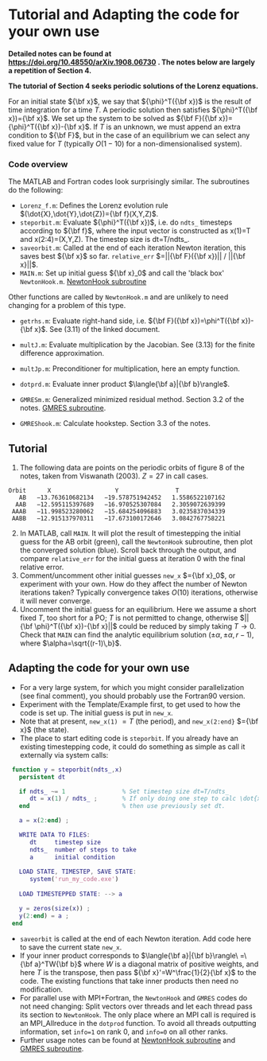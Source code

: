 # Tutorial and Adapting the code for your own use

**Detailed notes can be found at https://doi.org/10.48550/arXiv.1908.06730 .  The notes below are largely a repetition of Section 4.**

**The tutorial of Section 4 seeks periodic solutions of the Lorenz equations.**

For an initial state ${\bf x}$, we say that ${\phi}^T({\bf x})$ is the result of time integration for a time $T$.  A periodic solution then satisfies ${\phi}^T({\bf x})={\bf x}$.  We set up the system to be solved as ${\bf F}({\bf x})={\phi}^T({\bf x})-{\bf x}$.  If $T$ is an unknown, we must append an extra condition to ${\bf F}$, but in the case of an equilibrium we can select any fixed value for $T$ (typically $O(1-10)$ for a non-dimensionalised system).  

### Code overview

The MATLAB and Fortran codes look surprisingly similar.  The subroutines do the following:
- `Lorenz_f.m`:  Defines the Lorenz evolution rule $(\dot{X},\dot{Y},\dot{Z})={\bf f}(X,Y,Z)$.
- `steporbit.m`: Evaluate ${\phi}^T({\bf x})$, i.e. do `ndts_` timesteps according to ${\bf f}$, where the input vector is constructed as  x(1)=T and x(2:4)=(X,Y,Z).  The timestep size is dt=T/ndts\_.
- `saveorbit.m`: Called at the end of each iteration Newton iteration, this saves best ${\bf x}$ so far.  `relative_err` $=||{\bf F}({\bf x})|| / ||{\bf x}||$.
- `MAIN.m`:  Set up initial guess ${\bf x}_0$ and call the 'black box' `NewtonHook.m`.  [NewtonHook subroutine](../NewtonHook.md)

Other functions are called by `NewtonHook.m` and are unlikely to need changing for a problem of this type.
- `getrhs.m`: Evaluate right-hand side, i.e. ${\bf F}({\bf x})=\phi^T({\bf x})-{\bf x}$.  See (3.11) of the linked document.
- `multJ.m`: Evaluate multiplication by the Jacobian.  See (3.13) for the finite difference approximation.
- `multJp.m`: Preconditioner for multiplication, here an empty function.
- `dotprd.m`: Evaluate inner product $\langle{\bf a}|{\bf b}\rangle$.
- `GMRESm.m`: Generalized minimized residual method.  Section 3.2 of the notes.  [GMRES subroutine](../GMRESm.md).

- `GMREShook.m`: Calculate hookstep.  Section 3.3 of the notes.


## Tutorial

1. The following data are points on the periodic orbits of figure 8 of the notes, taken from Viswanath (2003).  $Z=27$ in call cases.
``` 
Orbit      X                  Y                T
   AB   −13.763610682134   −19.578751942452   1.5586522107162
  AAB   −12.595115397689   −16.970525307084   2.3059072639399
 AAAB   −11.998523280062   −15.684254096883   3.0235837034339
 AABB   −12.915137970311   −17.673100172646   3.0842767758221
```
2. In MATLAB, call `MAIN`.  It will plot the result of timestepping the initial guess for the 
AB orbit (green), call the `NewtonHook` subroutine, then plot the converged solution (blue).
Scroll back through the output, and 
compare `relative_err` for the initial guess at iteration 0 with the final relative error. 
3. Comment/uncomment other initial guesses `new_x` $={\bf x}_0$, or experiment with your own.  How do they affect the number of 
Newton iterations taken? Typically convergence takes $O(10)$ iterations, otherwise it will never converge.
4. Uncomment the initial guess for an equilibrium.  Here we assume a short fixed $T$, too short for a PO; $T$ is not permitted to change, otherwise 
$||{\bf \phi}^T({\bf x})-{\bf x}||$ could be reduced by simply taking $T\to 0$.
Check that `MAIN` can find the analytic equilibrium solution $(\pm\alpha,\pm\alpha,r-1)$, 
where $\alpha=\sqrt{(r-1)\,b}$. 

## Adapting the code for your own use

- For a very large system, for which you might consider parallelization 
(see final comment), you should probably use the Fortran90 version.
- Experiment with the Template/Example first, to get used to how the code is set up.  The initial guess is put in `new_x`.
- Note that at present, `new_x(1)` $=T$ (the period), and `new_x(2:end}` $={\bf x}$ (the state).
- The place to start editing code is `steporbit`.  If you already have 
an existing timestepping code, it could do something as simple 
as call it externally via system calls:
```matlab
 function y = steporbit(ndts_,x)
   persistent dt

   if ndts_ ~= 1                % Set timestep size dt=T/ndts_
      dt = x(1) / ndts_ ;       % If only doing one step to calc \dot{x},
   end                          % then use previously set dt.

   a = x(2:end) ;

   WRITE DATA TO FILES:
      dt     timestep size
      ndts_  number of steps to take
      a      initial condition
   
   LOAD STATE, TIMESTEP, SAVE STATE:
      system('run_my_code.exe')   
   
   LOAD TIMESTEPPED STATE: --> a

   y = zeros(size(x)) ;
   y(2:end) = a ;
 end 
```
- `saveorbit` is called at the end of each Newton iteration.  Add code here to save the current state `new_x`.
- If your inner product corresponds to $\langle{\bf a}|{\bf b}\rangle\ =\ {\bf a}^TW{\bf b}$ 
where $W$ is a diagonal matrix of positive weights, and here $T$ is the 
transpose, then pass ${\bf x}'=W^\frac{1}{2}{\bf x}$ to the code.
The existing functions that take inner products then need no modification.
- For parallel use with MPI+Fortran, the `NewtonHook` and `GMRES` codes do not need changing:
Split vectors over threads and let each thread pass its section
to `NewtonHook`.  The only place where an MPI call is required is an MPI\_Allreduce in the 
`dotprod` function.  To avoid all threads outputting information, set `info=1` on rank 0, and `info=0` on all other ranks.
- Further usage notes can be found at 
[NewtonHook subroutine](../NewtonHook.md) and 
[GMRES subroutine](../GMRESm.md).

